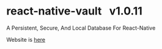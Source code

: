 # **react-native-vault** &nbsp; v1.0.11

A Persistent, Secure, And Local Database For React-Native

Website is [here](https://mattperls-code.github.io/react-native-vault)